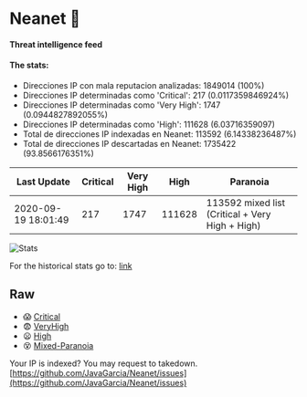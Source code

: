 # Neanet :hocho:
#### Threat intelligence feed
#### The stats:

- Direcciones IP con mala reputacion analizadas: 1849014 (100%)
- Direcciones IP determinadas como 'Critical':  217 (0.0117359846924%)
- Direcciones IP determinadas como 'Very High':  1747 (0.0944827892055%)
- Direcciones IP determinadas como 'High':  111628 (6.03716359097)
- Total de direcciones IP indexadas en Neanet:  113592 (6.14338236487%)
- Total de direcciones IP descartadas en Neanet:  1735422 (93.8566176351%)

| Last Update | Critical | Very High | High | Paranoia |
| --- | --- | --- | --- | --- |
| 2020-09-19 18:01:49 | 217 | 1747 | 111628 | 113592 mixed list (Critical + Very High + High)|

![Stats](https://docs.google.com/spreadsheets/d/e/2PACX-1vSnaNMIXVabIpDJjufMlzH7poXnshF3mgd8Is1g9ytUEzVsP5my4Trn8f-xkoLLQ38xpL3HtmUexLo6/pubchart?oid=501124687&format=image)

For the historical stats go to: [link](/stats.csv)
## Raw
- :scream: [Critical](https://raw.githubusercontent.com/JavaGarcia/Neanet/master/blacklists/neanet_critical.txt)
- :fearful: [VeryHigh](https://raw.githubusercontent.com/JavaGarcia/Neanet/master/blacklists/neanet_veryHigh.txtt)
- :frowning: [High](https://raw.githubusercontent.com/JavaGarcia/Neanet/master/blacklists/neanet_high.txt)
- :dizzy_face: [Mixed-Paranoia](https://raw.githubusercontent.com/JavaGarcia/Neanet/master/blacklists/neanet_all.txt)


Your IP is indexed? You may request to takedown. [https://github.com/JavaGarcia/Neanet/issues](https://github.com/JavaGarcia/Neanet/issues)









































































































































































































































































































































































































































































































































































































































































































































































































































































































































